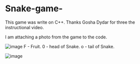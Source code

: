 # Snake-game-
This game was write on C++. Thanks  Gosha Dydar for three the instructional video. 

I am attaching a photo from the game to the code.


![image](https://user-images.githubusercontent.com/99504850/155891928-7b1f5cce-4180-4aaf-9442-f928e19f968a.png)
F - Fruit.
0 - head of Snake.
o - tail of Snake.

![image](https://user-images.githubusercontent.com/99504850/155891960-c5c61bcb-8d43-4832-bf11-88676b66238d.png)
